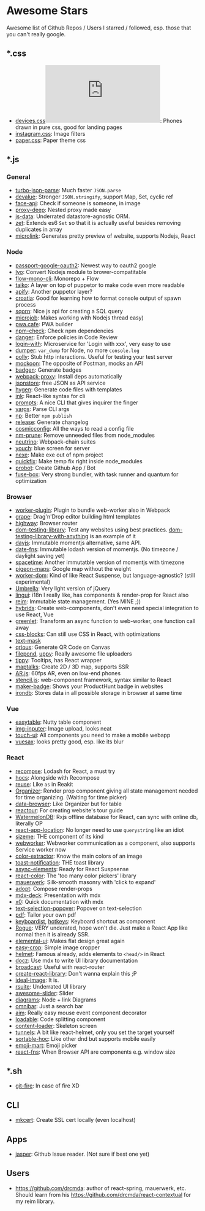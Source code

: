 # Awesome Stars

Awesome list of Github Repos / Users I starred / followed, esp. those that you can't really google.

## *.css

- [devices.css](https://github.com/picturepan2/devices.css)![GitHub last commit](https://img.shields.io/github/last-commit/picturepan2/devices.css?style=plastic): Phones drawn in pure css, good for landing pages
- [instagram.css](https://github.com/picturepan2/instagram.css): Image filters
- [paper.css](https://github.com/papercss/papercss): Paper theme css

## *.js

### General
- [turbo-json-parse](https://github.com/mafintosh/turbo-json-parse): Much faster `JSON.parse`
- [devalue](https://github.com/Rich-Harris/devalue): Stronger `JSON.stringify`, support Map, Set, cyclic ref
- [face-api](https://github.com/justadudewhohacks/face-api.js): Check if someone is someone, in image
- [proxy-deep](https://github.com/samvv/js-proxy-deep): Nested proxy made easy
- [js-data](https://github.com/js-data/js-data): Underrated datastore-agnostic ORM.
- [zet](https://github.com/terkelg/zet): Extends es6 `Set` so that it is actually useful besides removing duplicates in array
- [microlink](https://github.com/microlinkhq/sdk): Generates pretty preview of website, supports Nodejs, React

### Node

- [passport-google-oauth2](https://github.com/jaredhanson/passport-google-oauth2): Newest way to oauth2 google
- [lyo](https://github.com/bokub/lyo): Convert Nodejs module to brower-compatitable
- [flow-mono-cli](https://github.com/ImmoweltGroup/flow-mono-cli): Monorepo + Flow
- [taiko](https://github.com/getgauge/taiko): A layer on top of puppetor to make code even more readable
- [apify](https://github.com/apifytech/apify-js): Another puppetor layer?
- [croatia](https://github.com/egoist/croatia): Good for learning how to format console output of spawn process
- [sqorn](https://github.com/lusakasa/sqorn): Nice js api for creating a SQL query
- [microjob](https://github.com/wilk/microjob): Makes working with Nodejs thread easy)
- [pwa.cafe](https://github.com/lukeed/pwa): PWA builder
- [npm-check](https://github.com/dylang/npm-check): Check npm dependencies
- [danger](https://github.com/danger/danger-js): Enforce policies in Code Review
- [login-with](https://github.com/lipp/login-with): Microservice for 'Login with xxx', very easy to use
- [dumper](https://github.com/ziishaned/dumper.js): `var_dump` for Node, no more `console.log`
- [polly](https://github.com/Netflix/pollyjs): Stub http interactions. Useful for testing your test server
- [mockoon](https://github.com/255kb/mockoon): The opposite of Postman, mocks an API
- [badgen](https://github.com/amio/badgen): Generate badges
- [webpack-proxy](https://github.com/egoist/webpack-proxy): Install deps automatically
- [jsonstore](https://github.com/bluzi/jsonstore): free JSON as API service
- [hygen](https://github.com/jondot/hygen): Generate code files with templates
- [ink](https://github.com/vadimdemedes/ink): React-like syntax for cli
- [prompts](https://github.com/terkelg/prompts): A nice CLI that gives inquirer the finger
- [yargs](https://github.com/yargs/yargs): Parse CLI args
- [np](https://github.com/sindresorhus/np): Better `npm publish`
- [release](https://github.com/zeit/release): Generate changelog
- [cosmicconfig](https://github.com/davidtheclark/cosmiconfig): All the ways to read a config file
- [nm-prune](https://github.com/pingyhq/nm-prune): Remove unneeded files from node_modules
- [neutrino](https://github.com/neutrinojs/neutrino): Webpack-chain suites
- [youch](https://github.com/poppinss/youch): blue screen for server
- [nexe](https://github.com/nexe/nexe): Make exe out of npm project
- [quickfix](https://github.com/maxchehab/quickfix): Make temp fix right inside node_modules
- [probot](https://github.com/probot/probot): Create Github App / Bot
- [fuse-box](https://github.com/fuse-box/fuse-box): Very strong bundler, with task runner and quantum for optimization

### Browser

- [worker-plugin](https://github.com/GoogleChromeLabs/worker-plugin): Plugin to bundle web-worker also in Webpack
- [grape](https://github.com/artf/grapesjs): Drag'n'Drop editor building html templates
- [highway](https://github.com/Dogstudio/highway): Browser router
- [dom-testing-library](https://github.com/kentcdodds/dom-testing-library): Test any websites using best practices.
  [dom-testing-library-with-anything](https://github.com/kentcdodds/dom-testing-library-with-anything) is an example of it
- [dayjs](https://github.com/iamkun/dayjs): Immutable momentjs alternative, same API.
- [date-fns](https://github.com/date-fns/date-fns): Immutable lodash version of momentjs. (No timezone / daylight saving yet)
- [spacetime](https://github.com/spencermountain/spacetime): Another immutatble version of momentjs with timezone
- [pigeon-maps](https://github.com/mariusandra/pigeon-maps): Google map without the weight
- [worker-dom](https://github.com/ampproject/worker-dom): Kind of like React Suspense, but language-agnostic? (still experimental)
- [Umbrella](https://github.com/franciscop/umbrella): Very light version of jQuery
- [lingui](https://github.com/lingui/js-lingui): i18n I really like, has components & render-prop for React also
- [reim](https://github.com/IniZio/reim): Immutable state management. (Yes MINE ;))
- [hybrids](https://github.com/hybridsjs/hybrids): Create web-components, don't even need special integration to use React, Vue
- [greenlet](https://github.com/developit/greenlet): Transform an async function to web-worker, one function call away
- [css-blocks](https://github.com/linkedin/css-blocks): Can still use CSS in React, with optimizations
- [text-mask](https://github.com/text-mask/text-mask)
- [qrious](https://github.com/neocotic/qrious): Generate QR Code on Canvas
- [filepond](https://github.com/pqina/filepond), [uppy](https://github.com/transloadit/uppy): Really awesome file uploaders
- [tippy](https://github.com/atomiks/tippyjs): Tooltips, has React wrapper
- [maptalks](https://github.com/maptalks/maptalks.js): Create 2D / 3D map, supports SSR
- [AR.js](https://github.com/jeromeetienne/AR.js): 60fps AR, even on low-end phones
- [stencil.js](https://github.com/ionic-team/stencil): web-component framework, syntax similar to React
- [maker-badge](https://github.com/chriskonings/maker-badge): Shows your ProductHunt badge in websites
- [irondb](https://github.com/gruns/irondb): Stores data in all possible storage in browser at same time

### Vue
- [easytable](https://github.com/huangshuwei/vue-easytable): Nutty table component
- [img-inputer](https://github.com/waynecz/vue-img-inputer): Image upload, looks neat
- [touch-ui](https://github.com/uileader/touchui): All components you need to make a mobile webapp
- [vuesax](https://github.com/lusaxweb/vuesax): looks pretty good, esp. like its blur

### React

- [recompse](https://github.com/acdlite/recompose): Lodash for React, a must try
- [hocs](https://github.com/deepsweet/hocs): Alongside with Recompose
- [reuse](https://github.com/diegohaz/reuse): Like `as` in Reakit
- [Organizer](https://github.com/davidalekna/react-organizer): Render prop component giving all state management needed for time organizing. (Waiting for time picker)
- [data-browser](https://github.com/davidalekna/react-data-browser): Like Organizer but for table
- [reactour](https://github.com/elrumordelaluz/reactour): For creating website's tour guide
- [WatermelonDB](https://github.com/Nozbe/WatermelonDB): Rxjs offline database for React, can sync with online db, literally OP
- [react-app-location](https://github.com/bradstiff/react-app-location): No longer need to use `querystring` like an idiot
- [sizeme](https://github.com/ctrlplusb/react-sizeme): THE component of its kind
- [webworker](https://github.com/ghengeveld/react-webworker): Webworker communication as a component, also supports Service worker now
- [color-extractor](https://github.com/nitin42/react-color-extractor): Know the main colors of an image
- [toast-notification](https://github.com/jossmac/react-toast-notifications): THE toast library
- [async-elements](https://github.com/palmerhq/react-async-elements): Ready for React Suspsense
- [react-color](https://github.com/casesandberg/react-color): The 'too many color pickers' library
- [mauerwerk](https://github.com/drcmda/mauerwerk): Silk-smooth masonry with 'click to expand'
- [adopt](https://github.com/pedronauck/react-adopt): Compose render-props
- [mdx-deck](https://github.com/jxnblk/mdx-deck): Presentation with mdx
- [x0](https://github.com/c8r/x0): Quick documentation with mdx
- [text-selection-popover](https://github.com/juliankrispel/react-text-selection-popover): Popover on text-selection
- [pdf](https://github.com/diegomura/react-pdf): Tailor your own pdf
- [keyboardist](https://github.com/soska/react-keyboardist), [hotkeys](https://github.com/greena13/react-hotkeys): Keyboard shortcut as component
- [Rogue](https://github.com/alidcastano/rogue.js): VERY underated, hope won't die. Just make a React App like normal then it is already SSR.
- [elemental-ui](https://github.com/LINKIWI/react-elemental): Makes flat design great again
- [easy-crop](https://github.com/ricardo-ch/react-easy-crop): Simple image cropper
- [helmet](https://github.com/nfl/react-helmet): Famous already, adds elements to `<head/>` in React
- [docz](https://github.com/pedronauck/docz): Use mdx to write UI library documentation
- [broadcast](https://github.com/ReactTraining/react-broadcast): Useful with react-router
- [create-react-library](https://github.com/transitive-bullshit/create-react-library): Don't wanna explain this ;P
- [ideal-image](https://github.com/stereobooster/react-ideal-image): It is.
- [rsuite](https://github.com/rsuite/rsuite): Underrated UI library
- [awesome-slider](https://github.com/rcaferati/react-awesome-slider): Slider
- [diagrams](https://github.com/woodenconsulting/react-js-diagrams): Node + link Diagrams
- [omnibar](https://github.com/vutran/omnibar): Just a search bar
- [aim](https://github.com/gabrielbull/react-aim): Really easy mouse event component decorator
- [loadable](https://github.com/jamiebuilds/react-loadable): Code splitting component
- [content-loader](https://github.com/danilowoz/react-content-loader): Skeleton screen
- [tunnels](https://github.com/javivelasco/react-tunnels): A bit like react-helmet, only you set the target yourself
- [sortable-hoc](https://github.com/clauderic/react-sortable-hoc): Like other dnd but supports mobile easily
- [emoji-mart](https://github.com/missive/emoji-mart): Emoji picker
- [react-fns](https://github.com/jaredpalmer/react-fns): When Browser API are components e.g. window size

## *.sh

- [git-fire](https://github.com/qw3rtman/git-fire): In case of fire XD

## CLI
- [mkcert](https://github.com/FiloSottile/mkcert): Create SSL cert locally (even localhost)

## Apps

- [jasper](https://github.com/jasperapp/jasper): Github Issue reader. (Not sure if best one yet)

## Users

- https://github.com/drcmda: author of react-spring, mauerwerk, etc. Should learn from his https://github.com/drcmda/react-contextual for my reim library.
